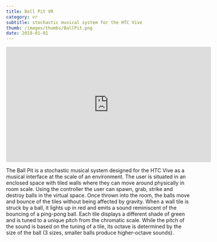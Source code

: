 ```yaml
---
title: Ball Pit VR
category: vr
subtitle: stochastic musical system for the HTC Vive
thumb: /images/thumbs/BallPit.png
date: 2019-01-01
---
```


<iframe width="560" height="315" src="https://www.youtube.com/embed/LNdlUYncRfk" frameborder="0" allow="accelerometer; autoplay; encrypted-media; gyroscope; picture-in-picture" allowfullscreen></iframe>

The Ball Pit is a stochastic musical system designed for the HTC Vive as a musical interface at the scale of an environment. The user is situated in an enclosed space with tiled walls where they can move around physically in room scale. Using the controller the user can spawn, grab, strike and destroy balls in the virtual space. Once thrown into the room, the balls move and bounce of the tiles without being affected by gravity. When a wall tile is struck by a ball, it lights up in red and emits a sound reminiscent of the bouncing of a ping-pong ball. Each tile displays a different shade of green and is tuned to a unique pitch from the chromatic scale. While the pitch of the sound is based on the tuning of a tile, its octave is determined by the size of the ball (3 sizes, smaller balls produce higher-octave sounds).
